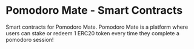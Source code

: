 # Pomodoro Mate - Smart Contracts

Smart contracts for Pomodoro Mate.
Pomodoro Mate is a platform where users can stake or redeem 1 ERC20 token every time they complete a pomodoro session!
